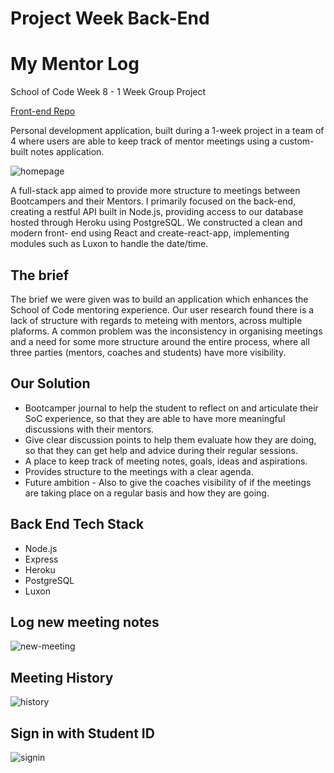 # Project Week Back-End
# My Mentor Log

School of Code Week 8 - 1 Week Group Project

[Front-end Repo](https://github.com/lukefantom/mentorlog-frontend)

Personal development application, built during a 1-week project in a team of 4 where users are able to keep track of mentor meetings using a custom-built notes application. 

![homepage](https://github.com/lukefantom/mentorlog-frontend/blob/main/public/mentor-homepage.png)

A full-stack app aimed to provide more structure to meetings between Bootcampers and their Mentors. I primarily focused on the back-end, creating a restful API built in Node.js, providing access to our database hosted through Heroku using PostgreSQL. We constructed a clean and modern front- end using React and create-react-app, implementing modules such as Luxon to handle the date/time.

## The brief

The brief we were given was to build an application which enhances the School of Code mentoring experience. Our user research found there is a lack of structure with regards to meteing with mentors, across multiple plaforms. A common problem was the inconsistency in organising meetings and a need for some more structure around the entire process, where all three parties (mentors, coaches and students) have more visibility.

## Our Solution

- Bootcamper journal to help the student to reflect on and articulate their SoC experience, so that they are able to have more meaningful discussions with their mentors.
- Give clear discussion points to help them evaluate how they are doing, so that they can get help and advice during their regular sessions.
- A place to keep track of meeting notes, goals, ideas and aspirations.
- Provides structure to the meetings with a clear agenda.
- Future ambition - Also to give the coaches visibility of if the meetings are taking place on a regular basis and how they are going.

## Back End Tech Stack

- Node.js
- Express
- Heroku
- PostgreSQL
- Luxon

## Log new meeting notes
![new-meeting](https://github.com/lukefantom/mentorlog-frontend/blob/main/public/mentor-newmeeting.png)

## Meeting History
![history](https://github.com/lukefantom/mentorlog-frontend/blob/main/public/mentor-history.png)

## Sign in with Student ID
![signin](https://github.com/lukefantom/mentorlog-frontend/blob/main/public/mentor-signin.png)
